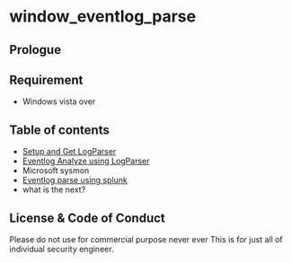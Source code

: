 # window_eventlog_parse

## Prologue

## Requirement
 - Windows vista over

## Table of contents
 - <a href="https://github.com/password123456/window_eventlog_parse/tree/master/setup">Setup and Get LogParser</a>
 - <a href="https://github.com/password123456/window_eventlog_parse/tree/master/logparse">Eventlog Analyze using LogParser</a> 
 - Microsoft sysmon
 - <a href="https://github.com/password123456/window_eventlog_parse/tree/master/splunk">Eventlog parse using splunk</a>
 - what is the next?

## License & Code of Conduct

Please do not use for commercial purpose never ever
This is for just all of individual security engineer.

